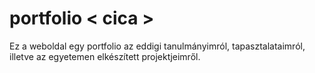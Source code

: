 # portfolio < cica >
Ez a weboldal egy portfolio az eddigi tanulmányimról, tapasztalataimról, illetve az egyetemen elkészített projektjeimről.
